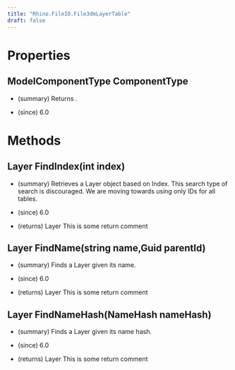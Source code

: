 ```yaml
---
title: "Rhino.FileIO.File3dmLayerTable"
draft: false
---
```


# Properties
## ModelComponentType ComponentType
- (summary) 
     Returns .
     
- (since) 6.0
# Methods
## Layer FindIndex(int index)
- (summary) 
     Retrieves a Layer object based on Index. This search type of search is discouraged.
     We are moving towards using only IDs for all tables.
     
- (since) 6.0
- (returns) Layer This is some return comment
## Layer FindName(string name,Guid parentId)
- (summary) 
     Finds a Layer given its name.
     
- (since) 6.0
- (returns) Layer This is some return comment
## Layer FindNameHash(NameHash nameHash)
- (summary) 
     Finds a Layer given its name hash.
     
- (since) 6.0
- (returns) Layer This is some return comment
